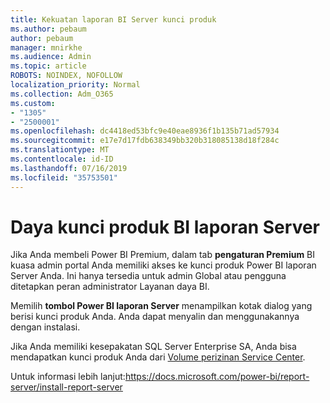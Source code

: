 ```yaml
---
title: Kekuatan laporan BI Server kunci produk
ms.author: pebaum
author: pebaum
manager: mnirkhe
ms.audience: Admin
ms.topic: article
ROBOTS: NOINDEX, NOFOLLOW
localization_priority: Normal
ms.collection: Adm_O365
ms.custom:
- "1305"
- "2500001"
ms.openlocfilehash: dc4418ed53bfc9e40eae8936f1b135b71ad57934
ms.sourcegitcommit: e17e7d17fdb638349bb320b318085138d18f284c
ms.translationtype: MT
ms.contentlocale: id-ID
ms.lasthandoff: 07/16/2019
ms.locfileid: "35753501"
---
```

# <a name="power-bi-report-server-product-key"></a>Daya kunci produk BI laporan Server

Jika Anda membeli Power BI Premium, dalam tab **pengaturan Premium** BI kuasa admin portal Anda memiliki akses ke kunci produk Power BI laporan Server Anda. Ini hanya tersedia untuk admin Global atau pengguna ditetapkan peran administrator Layanan daya BI.

Memilih **tombol Power BI laporan Server** menampilkan kotak dialog yang berisi kunci produk Anda. Anda dapat menyalin dan menggunakannya dengan instalasi.

Jika Anda memiliki kesepakatan SQL Server Enterprise SA, Anda bisa mendapatkan kunci produk Anda dari [Volume perizinan Service Center](https://www.microsoft.com/Licensing/servicecenter/).

Untuk informasi lebih lanjut:https://docs.microsoft.com/power-bi/report-server/install-report-server
